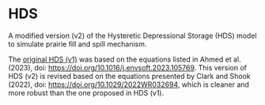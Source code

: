 # HDS
A modified version (v2) of the Hysteretic Depressional Storage (HDS) model to simulate prairie fill and spill mechanism.

The [original HDS (v1)](https://github.com/UC-HAL/HYPE-HDS) was based on the equations listed in Ahmed et al. (2023), doi: https://doi.org/10.1016/j.envsoft.2023.105769. This version of HDS (v2) is revised based on the equations presented by Clark and Shook (2022), doi: https://doi.org/10.1029/2022WR032694, which is cleaner and more robust than the one proposed in HDS (v1).
